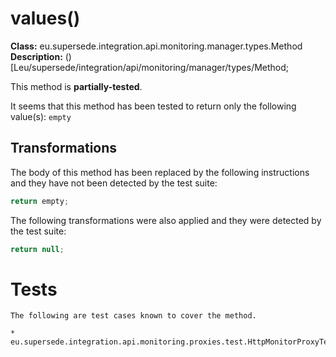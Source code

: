 # values()

**Class:** eu.supersede.integration.api.monitoring.manager.types.Method
**Description:** ()[Leu/supersede/integration/api/monitoring/manager/types/Method;

This method is **partially-tested**.

It seems that this method has been tested to return only the following value(s): `empty`


## Transformations


The body of this method has been replaced by the following instructions and they have not been detected by the test suite:

```Java
return empty;
```

The following transformations were also applied and they were detected by the test suite:

```Java
return null;
```




# Tests
    The following are test cases known to cover the method.

    * eu.supersede.integration.api.monitoring.proxies.test.HttpMonitorProxyTest.eu.supersede.integration.api.monitoring.proxies.test.HttpMonitorProxyTest 

